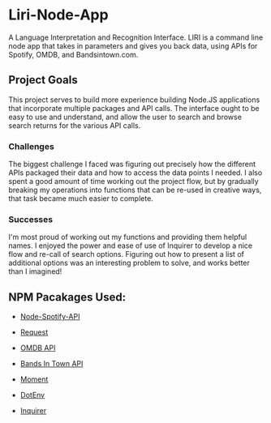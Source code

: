 # Liri-Node-App
A Language Interpretation and Recognition Interface. LIRI is a command line node app that takes in parameters and gives you back data, using APIs for Spotify, OMDB, and Bandsintown.com.

## Project Goals

This project serves to build more experience building Node.JS applications that incorporate multiple packages and API calls. The interface ought to be easy to use and understand, and allow the user to search and browse search returns for the various API calls.

### Challenges

The biggest challenge I faced was figuring out precisely how the different APIs packaged their data and how to access the data points I needed. I also spent a good amount of time working out the project flow, but by gradually breaking my operations into functions that can be re-used in creative ways, that task became much easier to complete.

### Successes

I'm most proud of working out my functions and providing them helpful names. I enjoyed the power and ease of use of Inquirer to develop a nice flow and re-call of search options. Figuring out how to present a list of additional options was an interesting problem to solve, and works better than I imagined!


## NPM Pacakages Used: 

   * [Node-Spotify-API](https://www.npmjs.com/package/node-spotify-api)

   * [Request](https://www.npmjs.com/package/request)

   * [OMDB API](http://www.omdbapi.com)
   
   * [Bands In Town API](http://www.artists.bandsintown.com/bandsintown-api)

   * [Moment](https://www.npmjs.com/package/moment)

   * [DotEnv](https://www.npmjs.com/package/dotenv)
   
   * [Inquirer](https://www.npmjs.com/inquirer)
